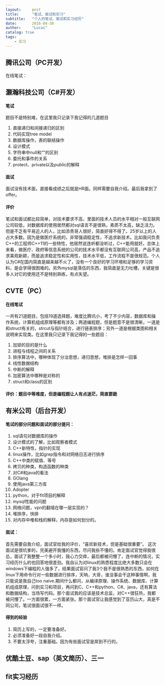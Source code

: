```yaml
---
layout:     post
title:      "笔试、面试和实习"
subtitle:   "个人的笔试、面试和实习经历"
date:       2016-04-30
author:     "Lucas"
catalog: true
tags:
    - 实习
---
```


## 腾讯公司（PC开发）
在线笔试：

## 灏瀚科技公司（C#开发）

#### 笔试
题目不是特别难，在这里我只记录下我记得的几道题目

1. 直接递归和间接递归的区别
2. 代码实现tree model
3. 数据库操作，表的联结操作
4. 设计模式
5. 字符串中null和“”的区别
6. 委托和事件的关系
7. protect、private以及public的解释

#### 面试
面试没有技术面，直接看成绩之后就是HR面。同样需要自我介绍。最后我拿到了offer。

#### 评价
笔试和面试都比较简单，对技术要求不高，里面的技术人员的水平相对一般互联网公司较低，对数据库的使用居然都对sql语言不是很熟，素质不太高，缺乏活力。但是不乏有平易近人的人，比如添贵哥人很好，简直好得不得了。25岁以上的人占大多数。因为是做医疗系统的，非常强调稳定性，不追求新技术。比如我问负责C++的工程师C++11的一些特性，他居然说连听都没听过，C++能用就好。总体上来看，做医疗、政府等信息系统的公司的技术水平都没有互联网公司高，产品不追求美观新颖，而是追求稳定性和实用性，技术水平低，工作流程不是很规范。个人认为C#在国内简直是越来越不火了，没有一个良好的学习环境和足够的学习资料，是会学得很困难的。另外mysql是落伍的东西，我简直是无力吐槽，关键是很多人对它的使用还不是特别熟练，有点失望。

## CVTE（PC）

#### 在线笔试
一共有21道题目，包括19道选择题，难度比腾讯小，考了不少内容，数据库和操作系统，计算机组成原理等都有涉及；两道编程题，但是题意不是很清晰，一道是和struct有关的，strcut与指针结合，进行链表排序；另外一道是根据类图和相关说明来实现类。在这里我只记录下我记得的一些题目：

1. 加锁的目的是什么
2. 进程与线程之间的关系
3. 排序算法中，哪种体现了分治思想，递归思想，堆排是怎样一回事
4. 线性数据结构
5. 中断的解释
6. 加密算法中哪种是对称的
7. struct和class的区别

#### 评价：题目中等难度，但是编程题让人有点迷茫，简直要跪

## 有米公司（后台开发）

#### 笔试的部分问题和面试的部分提问：

1. sql语句对数据库的操作
2. 设计模式的了解，比如观察者模式
3. C++新特性，指针的实现
4. linux操作，比如grep指令和对网络日志进行排序
5. C++中类的赋值、等号
6. 拷贝的种类，构造函数的种类
7. 对C#和java的看法
8. GOlang
9. 使用java第三方库
10. Adopter
11. python，对于fit项目的解释
12. mysql性能的问题
13. 网络问题，vpn的翻墙在哪一层实现的？
14. 堆排序，快排
15. 对内存中堆和栈的解释，内存是如何划分的。

#### 面试：
首先需要自我介绍，面试官给我的评价，“喜欢新技术，但是基础很重要”。
这次面试是很坑爹的，完美避开我懂的东西，尽问我些不懂的。肯定面试官觉得我很怂，面试了我整整一个多小时，我心力交瘁，最后都被问懵了，连中断的情况，实习经历什么的也回答地很差劲。我自认为对linux的熟悉程度比绝大多数只会在windows下编程的人强多了，结果面试官问了我3个我不是很熟悉的东西，如何在linux下用命令行对一些数据进行排序，天呐，大哥，谁没事会干这种事情啊，我只能说是我自己too naive.期间什么都问，从编译原理、操作系统、数据库、计算机组成原理，问到实习和项目，再问到C、C++和python、C#、java，还有算法和数据结构，当场写代码。那个面试我的应该是技术总监，对C++很狂热，我都被问懵了。一方面很累，一方面紧张。那个面试官让我感觉到了亚历山大，真是不同公司，笔试很面试很不一样。

#### 得到的经验

1. 简历上写的，一定要准备好。
2. 必须准备好一段自我介绍。
3. 不要太浮夸，注重基础。因为有些面试官是屌到不行的。


## 优酷土豆、sap（英文简历）、三一

## fit实习经历

